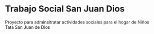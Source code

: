 # Trabajo Social San Juan Dios
 Proyecto para adminsitratar actividades sociales para el hogar de Niños Tata San Juan de Dios
